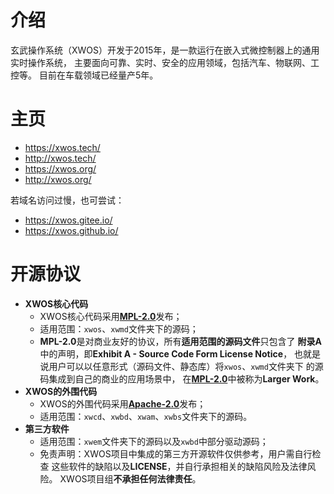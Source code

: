 
# 介绍

玄武操作系统（XWOS）开发于2015年，是一款运行在嵌入式微控制器上的通用实时操作系统，
主要面向可靠、实时、安全的应用领域，包括汽车、物联网、工控等。
目前在车载领域已经量产5年。


# 主页

+   <https://xwos.tech/>
+   <http://xwos.tech/>
+   <https://xwos.org/>
+   <http://xwos.org/>

若域名访问过慢，也可尝试：

+   <https://xwos.gitee.io/>
+   <https://xwos.github.io/>


# 开源协议

+   **XWOS核心代码**
    -   XWOS核心代码采用[**MPL-2.0**](http://mozilla.org/MPL/2.0/)发布；
    -   适用范围：```xwos```、```xwmd```文件夹下的源码；
    -   **MPL-2.0**是对商业友好的协议，所有**适用范围的源码文件**只包含了
        **附录A**中的声明，即**Exhibit A - Source Code Form License Notice**，
        也就是说用户可以以任意形式（源码文件、静态库）将```xwos```、```xwmd```文件夹下
        的源码集成到自己的商业的应用场景中，
        在[**MPL-2.0**](http://mozilla.org/MPL/2.0/)中被称为**Larger Work**。
+   **XWOS的外围代码**
    -   XWOS的外围代码采用[**Apache-2.0**](http://www.apache.org/licenses/LICENSE-2.0)发布；
    -   适用范围：```xwcd```、```xwbd```、```xwam```、```xwbs```文件夹下的源码。
+   **第三方软件**
    -   适用范围：```xwem```文件夹下的源码以及```xwbd```中部分驱动源码；
    -   免责声明：XWOS项目中集成的第三方开源软件仅供参考，用户需自行检查
        这些软件的缺陷以及**LICENSE**，并自行承担相关的缺陷风险及法律风险。
        XWOS项目组**不承担任何法律责任**。

